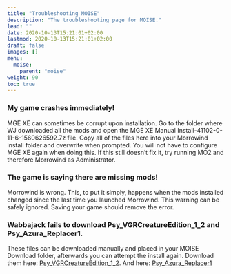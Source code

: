 ```yaml
---
title: "Troubleshooting MOISE"
description: "The troubleshooting page for MOISE."
lead: ""
date: 2020-10-13T15:21:01+02:00
lastmod: 2020-10-13T15:21:01+02:00
draft: false
images: []
menu:
  moise:
    parent: "moise"
weight: 90
toc: true
---
```


### My game crashes immediately!
MGE XE can sometimes be corrupt upon installation. Go to the folder where WJ downloaded all the mods and open the MGE XE Manual Install-41102-0-11-6-1560626592.7z file. Copy all of the files here into your Morrowind install folder and overwrite when prompted. You will not have to configure MGE XE again when doing this. If this still doesn’t fix it, try running MO2 and therefore Morrowind as Administrator.

### The game is saying there are missing mods!
Morrowind is wrong. This, to put it simply, happens when the mods installed changed since the last time you launched Morrowind. This warning can be safely ignored. Saving your game should remove the error.

### Wabbajack fails to download Psy_VGRCreatureEdition_1_2 and Psy_Azura_Replacer1.

These files can be downloaded manually and placed in your MOISE Download folder, afterwards you can attempt the install again. Download them here: [Psy_VGRCreatureEdition_1_2](https://www.moddb.com/games/morrowind/addons/vivec-god-replacer). And here: [Psy_Azura_Replacer1](https://www.moddb.com/addons/azura-replacer)
